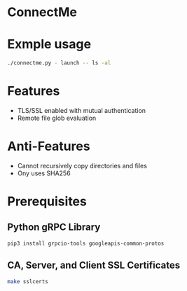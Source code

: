 # ConnectMe

# Exmple usage
```bash
./connectme.py - launch -- ls -al
```

# Features
* TLS/SSL enabled with mutual authentication
* Remote file glob evaluation

# Anti-Features
* Cannot recursively copy directories and files
* Ony uses SHA256

# Prerequisites

## Python gRPC Library
```bash
pip3 install grpcio-tools googleapis-common-protos
```

## CA, Server, and Client SSL Certificates
```bash
make sslcerts
```
